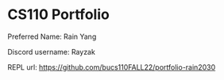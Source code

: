 # CS110 Portfolio

Preferred Name: Rain Yang

Discord username: Rayzak

REPL url: https://github.com/bucs110FALL22/portfolio-rain2030
